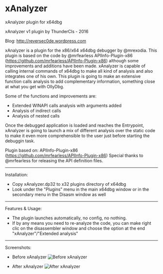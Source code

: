 # xAnalyzer
xAnalyzer plugin for x64dbg

xAnalyzer v1 plugin by ThunderCls - 2016

Blog: http://reversec0de.wordpress.com


xAnalyzer is a plugin for the x86/x64 x64dbg debugger by @mrexodia. This plugin is based on the code by @mrfearless APIInfo-Plugin-x86 (https://github.com/mrfearless/APIInfo-Plugin-x86) although some improvements and additions have been made. xAnalyzer is capable of calling internal commands of x64dbg to make all kind of analysis and also integrates one of his own. This plugin is going to make an extensive function calls analysis to add complementary information, something close at what you get with OllyDbg.

Some of the functions and improvements are:
- Extended WINAPI calls analysis with arguments added
- Analysis of indirect calls
- Analysis of nested calls

Once the debugged application is loaded and reaches the Entrypoint, xAnalyzer is going to launch a mix of different analysis over the static code to make it even more comprehensible to the user just before starting the debuggin task.

Plugin based on: APIInfo-Plugin-x86 (https://github.com/mrfearless/APIInfo-Plugin-x86)
Special thanks to @mrfearless for releasing the API definition files.

---

Installation:
 - Copy xAnalyzer.dp32 to x32 plugins directory of x64dbg
 - Look under the "Plugins" menu in the main x64dbg window or in the secondary menu in the Disasm window as well

---

Features & Usage:
 - The plugin launches automatically, no config, no nothing. 
 - If by any means you need to re-analyze the code, you can make right clic on the disassembler window and choose the option at the end "xAnalyzer"/"Extended analysis"
 
 ---
 
Screenshots:

- Before xAnalyzer
 ![Before xAnalyzer](https://github.com/ThunderCls/xAnalyzer/blob/master/xAnalyzer/screenshots/analysis_off.PNG)
 

- After xAnalyzer
 ![After xAnalyzer](https://github.com/ThunderCls/xAnalyzer/blob/master/xAnalyzer/screenshots/analysis_on.PNG)
